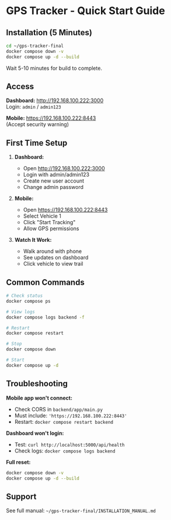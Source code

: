 # GPS Tracker - Quick Start Guide

## Installation (5 Minutes)
```bash
cd ~/gps-tracker-final
docker compose down -v
docker compose up -d --build
```

Wait 5-10 minutes for build to complete.

## Access

**Dashboard:** http://192.168.100.222:3000  
Login: `admin` / `admin123`

**Mobile:** https://192.168.100.222:8443  
(Accept security warning)

## First Time Setup

1. **Dashboard:**
   - Open http://192.168.100.222:3000
   - Login with admin/admin123
   - Create new user account
   - Change admin password

2. **Mobile:**
   - Open https://192.168.100.222:8443
   - Select Vehicle 1
   - Click "Start Tracking"
   - Allow GPS permissions

3. **Watch It Work:**
   - Walk around with phone
   - See updates on dashboard
   - Click vehicle to view trail

## Common Commands
```bash
# Check status
docker compose ps

# View logs
docker compose logs backend -f

# Restart
docker compose restart

# Stop
docker compose down

# Start
docker compose up -d
```

## Troubleshooting

**Mobile app won't connect:**
- Check CORS in `backend/app/main.py`
- Must include: `'https://192.168.100.222:8443'`
- Restart: `docker compose restart backend`

**Dashboard won't login:**
- Test: `curl http://localhost:5000/api/health`
- Check logs: `docker compose logs backend`

**Full reset:**
```bash
docker compose down -v
docker compose up -d --build
```

## Support

See full manual: `~/gps-tracker-final/INSTALLATION_MANUAL.md`

